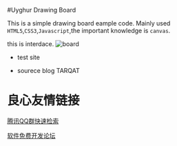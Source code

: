 #Uyghur Drawing Board

This is a simple drawing board eample code.
Mainly used `HTML5`,`CSS3`,`Javascript`,the important knowledge is `canvas`.

this is interdace.
![board](http://www.tarqat.com/usr/uploads/2016/09/337666423.png)

*  test site 

*  sourece blog  TARQAT 



 # 良心友情链接

[腾讯QQ群快速检索](http://u.720life.cn/s/8cf73f7c)

[软件免费开发论坛](http://u.720life.cn/s/bbb01dc0)
